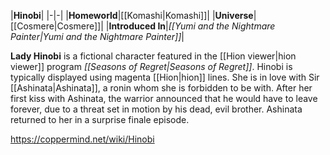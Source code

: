 |**Hinobi**|
|-|-|
|**Homeworld**|[[Komashi\|Komashi]]|
|**Universe**|[[Cosmere\|Cosmere]]|
|**Introduced In**|*[[Yumi and the Nightmare Painter\|Yumi and the Nightmare Painter]]*|

**Lady Hinobi** is a fictional character featured in the [[Hion viewer\|hion viewer]] program *[[Seasons of Regret\|Seasons of Regret]]*. Hinobi is typically displayed using magenta [[Hion\|hion]] lines. She is in love with Sir [[Ashinata\|Ashinata]], a ronin whom she is forbidden to be with.
After her first kiss with Ashinata, the warrior announced that he would have to leave forever, due to a threat set in motion by his dead, evil brother. Ashinata returned to her in a surprise finale episode.



https://coppermind.net/wiki/Hinobi